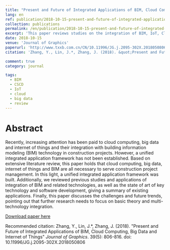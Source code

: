 ```yaml
---
title: "Present and Future of Integrated Applications of BIM, Cloud Computing, Big Data and Internet of Things"
lang: en
ref: publication/2018-10-15-present-and-future-of-integrated-application-of-bim-iot-cloud
collection: publications
permalink: /en/publication/2018-10-15-present-and-future-of-integrated-application-of-bim-iot-cloud
excerpt: 'This paper reviews studies on the integration of BIM, IoT, Cloud Computing, and future trends and challenges are summarized'
date: 2018-10-15
venue: 'Journal of Graphics'
paperurl: 'http://www.txxb.com.cn/CN/10.11996/JG.j.2095-302X.2018050806'
citation: 'Zhang, Y., Lin, J.*, Zhang, J. (2018). &quot;Present and Future of Integrated Applications of BIM, Cloud Computing, Big Data and Internet of Things&quot; <i>Journal of Graphics</i>. 39(5): 806-816. doi: 10.11996/JG.j.2095-302X.2018050806'

comment: true
category: journal

tags: 
  - BIM
  - CSCD
  - IoT
  - cloud
  - big data
  - review
---
```



Abstract
====

Recently, increasing attention has been paid to cloud computing, big data and internet of things and their integration with building information modeling (BIM) technology in construction projects. However, a unified integrated application framework has not been established. Based on extensive literature review, this paper holds that cloud computing,  big data, internet of things and BIM are all necessary to serve construction project management. In this light, a unified integrated application framework was built. Additionally, we reviewed previous studies and applications of integration of BIM and related technologies, as well as the state of art of key technology and software development, giving a summary of existing applications. Finally, this paper discusses the challenges and future trends,  pointing out that further research needs to focus on basic theory and multi-technology integration.  

[Download paper here](http://www.txxb.com.cn/CN/10.11996/JG.j.2095-302X.2018050806)

Recommended citation: Zhang, Y., Lin, J.*, Zhang, J. (2018). &quot;Present and Future of Integrated Applications of BIM, Cloud Computing, Big Data and Internet of Things&quot; <i>Journal of Graphics</i>. 39(5): 806-816. doi: 10.11996/JG.j.2095-302X.2018050806
